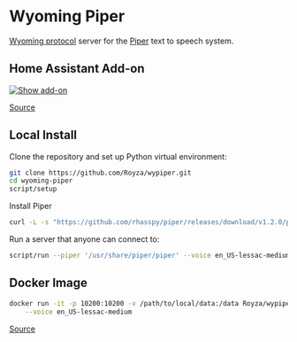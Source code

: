 # Wyoming Piper

[Wyoming protocol](https://github.com/Royza/wypiper) server for the [Piper](https://github.com/Royza/rbpiper/) text to speech system.

## Home Assistant Add-on

[![Show add-on](https://my.home-assistant.io/badges/supervisor_addon.svg)](https://my.home-assistant.io/redirect/supervisor_addon/?addon=core_piper)

[Source](https://github.com/home-assistant/addons/tree/master/piper)

## Local Install

Clone the repository and set up Python virtual environment:

``` sh
git clone https://github.com/Royza/wypiper.git
cd wyoming-piper
script/setup
```

Install Piper
```sh
curl -L -s "https://github.com/rhasspy/piper/releases/download/v1.2.0/piper_amd64.tar.gz" | tar -zxvf - -C /usr/share
```

Run a server that anyone can connect to:

``` sh
script/run --piper '/usr/share/piper/piper' --voice en_US-lessac-medium --uri 'tcp://0.0.0.0:10200' --data-dir /data --download-dir /data 
```

## Docker Image

``` sh
docker run -it -p 10200:10200 -v /path/to/local/data:/data Royza/wypiper \
    --voice en_US-lessac-medium
```

[Source](https://github.com/Royza/wypiper)
